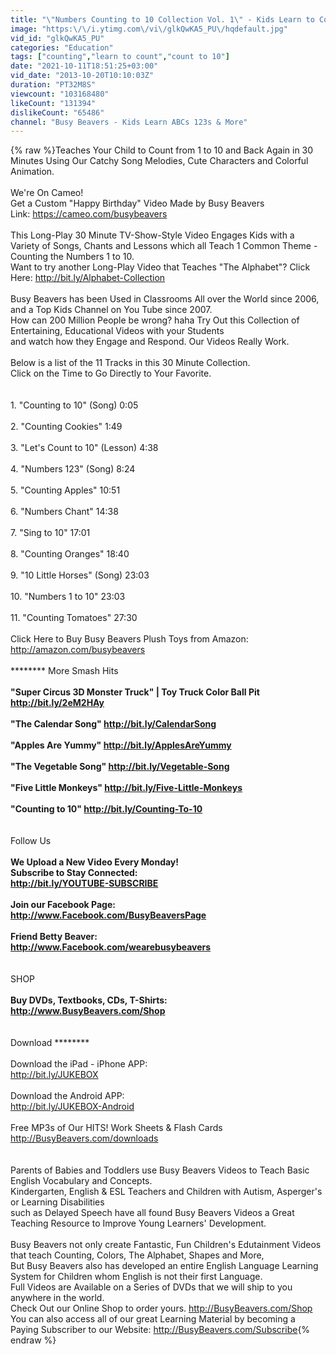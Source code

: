 ```yaml
---
title: "\"Numbers Counting to 10 Collection Vol. 1\" - Kids Learn to Count, Baby Toddler Songs, Nursery Rhymes"
image: "https:\/\/i.ytimg.com\/vi\/glkQwKA5_PU\/hqdefault.jpg"
vid_id: "glkQwKA5_PU"
categories: "Education"
tags: ["counting","learn to count","count to 10"]
date: "2021-10-11T18:51:25+03:00"
vid_date: "2013-10-20T10:10:03Z"
duration: "PT32M8S"
viewcount: "103168480"
likeCount: "131394"
dislikeCount: "65486"
channel: "Busy Beavers - Kids Learn ABCs 123s & More"
---
```

{% raw %}Teaches Your Child to Count from 1 to 10 and Back Again in 30 Minutes Using Our Catchy Song Melodies, Cute Characters and Colorful Animation.<br /><br />We're On Cameo!<br />Get a Custom &quot;Happy Birthday&quot; Video Made by Busy Beavers<br />Link: <a rel="nofollow" target="blank" href="https://cameo.com/busybeavers">https://cameo.com/busybeavers</a><br /><br />This Long-Play 30 Minute TV-Show-Style Video Engages Kids with a Variety of Songs, Chants and Lessons which all Teach 1 Common Theme - Counting the Numbers 1 to 10.<br />Want to try another Long-Play Video that Teaches &quot;The Alphabet&quot;? Click Here: <a rel="nofollow" target="blank" href="http://bit.ly/Alphabet-Collection">http://bit.ly/Alphabet-Collection</a><br /><br />Busy Beavers has been Used in Classrooms All over the World since 2006, and a Top Kids Channel on You Tube since 2007. <br />How can 200 Million People be wrong? haha Try Out this Collection of Entertaining, Educational Videos with your Students <br />and watch how they Engage and Respond. Our Videos Really Work. <br /><br />Below is a list of the 11 Tracks in this 30 Minute Collection.<br />Click on the Time to Go Directly to Your Favorite.<br /><br /><br />1. &quot;Counting to 10&quot; (Song) 0:05<br /><br />2. &quot;Counting Cookies&quot; 1:49<br /><br />3. &quot;Let's Count to 10&quot; (Lesson) 4:38<br /><br />4. &quot;Numbers 123&quot; (Song) 8:24<br /><br />5. &quot;Counting Apples&quot; 10:51<br /><br />6. &quot;Numbers Chant&quot; 14:38<br /><br />7. &quot;Sing to 10&quot; 17:01<br /><br />8. &quot;Counting Oranges&quot; 18:40<br /><br />9. &quot;10 Little Horses&quot; (Song) 23:03<br /><br />10. &quot;Numbers 1 to 10&quot; 23:03<br /><br />11. &quot;Counting Tomatoes&quot; 27:30<br /><br />Click Here to Buy Busy Beavers Plush Toys from Amazon:<br /><a rel="nofollow" target="blank" href="http://amazon.com/busybeavers">http://amazon.com/busybeavers</a><br /><br />******** More Smash Hits ********<br /><br />&quot;Super Circus 3D Monster Truck&quot; | Toy Truck Color Ball Pit  <a rel="nofollow" target="blank" href="http://bit.ly/2eM2HAy">http://bit.ly/2eM2HAy</a><br /><br />&quot;The Calendar Song&quot; <a rel="nofollow" target="blank" href="http://bit.ly/CalendarSong">http://bit.ly/CalendarSong</a><br /><br />&quot;Apples Are Yummy&quot; <a rel="nofollow" target="blank" href="http://bit.ly/ApplesAreYummy">http://bit.ly/ApplesAreYummy</a><br /><br />&quot;The Vegetable Song&quot; <a rel="nofollow" target="blank" href="http://bit.ly/Vegetable-Song">http://bit.ly/Vegetable-Song</a><br /><br />&quot;Five Little Monkeys&quot; <a rel="nofollow" target="blank" href="http://bit.ly/Five-Little-Monkeys">http://bit.ly/Five-Little-Monkeys</a><br /><br />&quot;Counting to 10&quot; <a rel="nofollow" target="blank" href="http://bit.ly/Counting-To-10">http://bit.ly/Counting-To-10</a><br /><br /><br />******** Follow Us ********<br /><br />We Upload a New Video Every Monday! <br />Subscribe to Stay Connected:<br /><a rel="nofollow" target="blank" href="http://bit.ly/YOUTUBE-SUBSCRIBE">http://bit.ly/YOUTUBE-SUBSCRIBE</a><br /><br />Join our Facebook Page:<br /><a rel="nofollow" target="blank" href="http://www.Facebook.com/BusyBeaversPage">http://www.Facebook.com/BusyBeaversPage</a><br /><br />Friend Betty Beaver:<br /><a rel="nofollow" target="blank" href="http://www.Facebook.com/wearebusybeavers">http://www.Facebook.com/wearebusybeavers</a><br /><br /><br />******** SHOP ********<br /><br />Buy DVDs, Textbooks, CDs, T-Shirts: <br /><a rel="nofollow" target="blank" href="http://www.BusyBeavers.com/Shop">http://www.BusyBeavers.com/Shop</a><br /><br /><br />******** Download ********<br /><br />Download the iPad - iPhone APP:<br /><a rel="nofollow" target="blank" href="http://bit.ly/JUKEBOX">http://bit.ly/JUKEBOX</a><br /><br />Download the Android APP:<br /><a rel="nofollow" target="blank" href="http://bit.ly/JUKEBOX-Android">http://bit.ly/JUKEBOX-Android</a><br /><br />Free MP3s of Our HITS! Work Sheets &amp; Flash Cards<br /><a rel="nofollow" target="blank" href="http://BusyBeavers.com/downloads">http://BusyBeavers.com/downloads</a><br /><br /><br />Parents of Babies and Toddlers use Busy Beavers Videos to Teach Basic English Vocabulary and Concepts.<br />Kindergarten, English &amp; ESL Teachers and Children with Autism, Asperger's or Learning Disabilities <br />such as Delayed Speech have all found Busy Beavers Videos a Great Teaching Resource to Improve Young Learners' Development.<br /><br />Busy Beavers not only create Fantastic, Fun Children's Edutainment Videos that teach Counting, Colors, The Alphabet, Shapes and More,<br />But Busy Beavers also has developed an entire English Language Learning System for Children whom English is not their first Language.<br />Full Videos are Available on a Series of DVDs that we will ship to you anywhere in the world.<br />Check Out our Online Shop to order yours. <a rel="nofollow" target="blank" href="http://BusyBeavers.com/Shop">http://BusyBeavers.com/Shop</a><br />You can also access all of our great Learning Material by becoming a Paying Subscriber to our Website: <a rel="nofollow" target="blank" href="http://BusyBeavers.com/Subscribe">http://BusyBeavers.com/Subscribe</a>{% endraw %}

